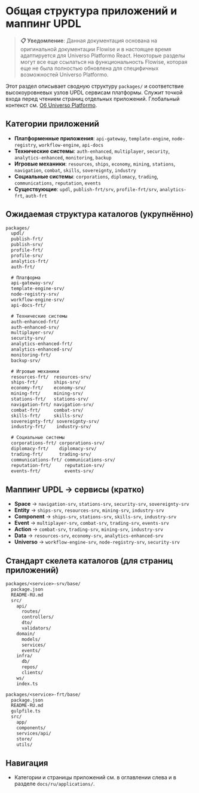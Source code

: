 # Общая структура приложений и маппинг UPDL

> **📋 Уведомление**: Данная документация основана на оригинальной документации Flowise и в настоящее время адаптируется для Universo Platformo React. Некоторые разделы могут все еще ссылаться на функциональность Flowise, которая еще не была полностью обновлена для специфичных возможностей Universo Platformo.

Этот раздел описывает сводную структуру `packages/` и соответствие высокоуровневых узлов UPDL сервисам платформы. Служит точкой входа перед чтением страниц отдельных приложений. Глобальный контекст см. [Об Universo Platformo](../universo-platformo/about.md).

## Категории приложений

-   **Платформенные приложения**: `api-gateway`, `template-engine`, `node-registry`, `workflow-engine`, `api-docs`
-   **Технические системы**: `auth-enhanced`, `multiplayer`, `security`, `analytics-enhanced`, `monitoring`, `backup`
-   **Игровые механики**: `resources`, `ships`, `economy`, `mining`, `stations`, `navigation`, `combat`, `skills`, `sovereignty`, `industry`
-   **Социальные системы**: `corporations`, `diplomacy`, `trading`, `communications`, `reputation`, `events`
-   **Существующие**: `updl`, `publish-frt/srv`, `profile-frt/srv`, `analytics-frt`, `auth-frt`

## Ожидаемая структура каталогов (укрупнённо)

```txt
packages/
  updl/
  publish-frt/
  publish-srv/
  profile-frt/
  profile-srv/
  analytics-frt/
  auth-frt/

  # Платформа
  api-gateway-srv/
  template-engine-srv/
  node-registry-srv/
  workflow-engine-srv/
  api-docs-frt/

  # Технические системы
  auth-enhanced-frt/
  auth-enhanced-srv/
  multiplayer-srv/
  security-srv/
  analytics-enhanced-frt/
  analytics-enhanced-srv/
  monitoring-frt/
  backup-srv/

  # Игровые механики
  resources-frt/  resources-srv/
  ships-frt/      ships-srv/
  economy-frt/    economy-srv/
  mining-frt/     mining-srv/
  stations-frt/   stations-srv/
  navigation-frt/ navigation-srv/
  combat-frt/     combat-srv/
  skills-frt/     skills-srv/
  sovereignty-frt/ sovereignty-srv/
  industry-frt/    industry-srv/

  # Социальные системы
  corporations-frt/ corporations-srv/
  diplomacy-frt/    diplomacy-srv/
  trading-frt/      trading-srv/
  communications-frt/ communications-srv/
  reputation-frt/     reputation-srv/
  events-frt/         events-srv/
```

## Маппинг UPDL → сервисы (кратко)

-   **Space** → `navigation-srv`, `stations-srv`, `security-srv`, `sovereignty-srv`
-   **Entity** → `ships-srv`, `resources-srv`, `mining-srv`, `industry-srv`
-   **Component** → `ships-srv`, `stations-srv`, `skills-srv`, `industry-srv`
-   **Event** → `multiplayer-srv`, `combat-srv`, `trading-srv`, `events-srv`
-   **Action** → `combat-srv`, `trading-srv`, `mining-srv`, `industry-srv`
-   **Data** → `resources-srv`, `economy-srv`, `analytics-enhanced-srv`
-   **Universo** → `workflow-engine-srv`, `node-registry-srv`, `security-srv`

## Стандарт скелета каталогов (для страниц приложений)

```txt
packages/<service>-srv/base/
  package.json
  README-RU.md
  src/
    api/
      routes/
      controllers/
      dto/
      validators/
    domain/
      models/
      services/
      events/
    infra/
      db/
      repos/
      clients/
    ws/
    index.ts

packages/<service>-frt/base/
  package.json
  README-RU.md
  gulpfile.ts
  src/
    app/
    components/
    services/api/
    store/
    utils/
```

## Навигация

-   Категории и страницы приложений см. в оглавлении слева и в разделе `docs/ru/applications/`.
